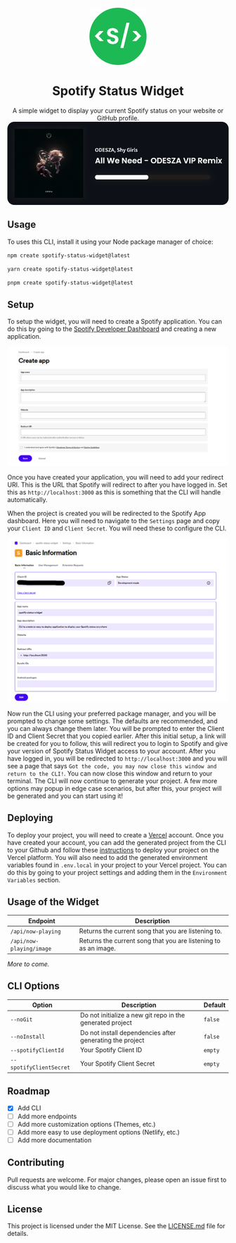 <p align="center">
    <img src="./assets/images/logo.png" alt="Logo" width="130" />
</p>

<h1 align="center">
    Spotify Status Widget
</h1>

<p align="center">
  A simple widget to display your current Spotify status on your website or GitHub profile.

  <br />

  <img src="./assets/images/example.png" alt="Example" />

  <br />
</p>

## Usage

To uses this CLI, install it using your Node package manager of choice:

```bash
npm create spotify-status-widget@latest
```

```bash
yarn create spotify-status-widget@latest
```

```bash
pnpm create spotify-status-widget@latest
```

## Setup

To setup the widget, you will need to create a Spotify application. You can do this by going to the [Spotify Developer Dashboard](https://developer.spotify.com/dashboard/applications) and creating a new application.

<p align="center">
    <img src="./assets/images/create-app-spotify.png" alt="Create Spotify App" width="500" />
</p>

Once you have created your application, you will need to add your redirect URI. This is the URL that Spotify will redirect to after you have logged in. Set this as `http://localhost:3000` as this is something that the CLI will handle automatically.

When the project is created you will be redirected to the Spotify App dashboard. Here you will need to navigate to the `Settings` page and copy your `Client ID` and `Client Secret`. You will need these to configure the CLI.

<p align="center">
    <img src="./assets/images/create-app-spotify-settings.png" alt="Spotify App Settings" width="500" />
</p>

Now run the CLI using your preferred package manager, and you will be prompted to change some settings. The defaults are recommended, and you can always change them later. You will be prompted to enter the Client ID and Client Secret that you copied earlier. After this initial setup, a link will be created for you to follow, this will redirect you to login to Spotify and give your version of Spotify Status Widget access to your account. After you have logged in, you will be redirected to `http://localhost:3000` and you will see a page that says `Got the code, you may now close this window and return to the CLI!`. You can now close this window and return to your terminal. The CLI will now continue to generate your project. A few more options may popup in edge case scenarios, but after this, your project will be generated and you can start using it!

## Deploying

To deploy your project, you will need to create a [Vercel](https://vercel.com) account. Once you have created your account, you can add the generated project from the CLI to your Github and follow these [instructions](https://vercel.com/docs/concepts/deployments/git/vercel-for-github) to deploy your project on the Vercel platform. You will also need to add the generated environment variables found in `.env.local` in your project to your Vercel project. You can do this by going to your project settings and adding them in the `Environment Variables` section.

## Usage of the Widget

| Endpoint | Description |
| --- | --- |
| `/api/now-playing` | Returns the current song that you are listening to. |
| `/api/now-playing/image` | Returns the current song that you are listening to as an image. |

*More to come.*

## CLI Options

| Option | Description | Default |
| --- | --- | --- |
| `--noGit` | Do not initialize a new git repo in the generated project | `false` |
| `--noInstall` | Do not install dependencies after generating the project | `false` |
| `--spotifyClientId` | Your Spotify Client ID | `empty` |
| `--spotifyClientSecret` | Your Spotify Client Secret | `empty` |

## Roadmap

- [x] Add CLI
- [ ] Add more endpoints
- [ ] Add more customization options (Themes, etc.)
- [ ] Add more easy to use deployment options (Netlify, etc.)
- [ ] Add more documentation

## Contributing

Pull requests are welcome. For major changes, please open an issue first to discuss what you would like to change.

## License

This project is licensed under the MIT License. See the [LICENSE.md](LICENSE.md) file for details.
